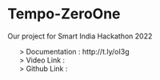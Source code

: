 # Tempo-ZeroOne
Our project for Smart India Hackathon 2022

<ul>
  > Documentation :  http://t.ly/oI3g <br>
  > Video Link    :   <br>
  > Github Link   :  
  </ul>
